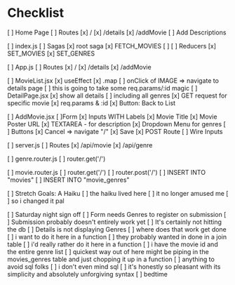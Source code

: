 # Checklist

[ ] Home Page
  [ ] Routes
    [x] /
    [x] /details
    [x] /addMovie
  [ ] Add Descriptions

[ ] index.js
  [ ] Sagas
    [x] root saga
    [x] FETCH_MOVIES
    [ ]
  [ ] Reducers
    [x] SET_MOVIES
    [x] SET_GENRES

[ ] App.js
  [ ] Routes
    [x] /
    [x] /details
    [x] /addMovie

[ ] MovieList.jsx
  [x] useEffect
  [x] .map
  [ ] onClick of IMAGE => navigate to details page
      [ ] this is going to take some req.params/:id magic
[ ] DetailPage.jsx
  [x] show all details
  [ ] including all genres
  [x] GET request for specific movie
    [x] req.params & :id
  [x] Button: Back to List

[ ] AddMovie.jsx
  [ ]Form
    [x] Inputs WITH Labels
      [x] Movie Title
      [x] Movie Poster URL
      [x] TEXTAREA - for description
      [x] Dropdown Menu for genres
    [ ] Buttons
      [x] Cancel => navigate "/"
      [x] Save
        [x] POST Route
    [ ] Wire Inputs

[ ] server.js
  [ ] Routes
    [x] /api/movie
    [x] /api/genre

[ ] genre.router.js
  [ ] router.get('/')

[ ] movie.router.js
  [ ] router.get('/')
  [ ] router.post('/')
    [ ] INSERT INTO "movies"
    [ ] INSERT INTO "movie_genres"

[ ] Stretch Goals: A Haiku
  [ ] the haiku lived here
  [ ] it no longer amused me
  [ ] so i changed it pal

  [ ] Saturday night sign off
    [ ] Form needs Genres to register on submission
      [ ] Submission probably doesn't entirely work yet
      [ ] It's certainly not hitting the db
    [ ] Details is not displaying Genres
      [ ] where does that work get done
      [ ] i want to do it here in a function
      [ ] they probably wanted in done in a join table
      [ ] i'd really rather do it here in a function
      [ ] i have the movie id and the entire genre list
      [ ] quickest way out of here might be piping in the movies_genres table and just chopping it up in a function
      [ ] anything to avoid sql folks
      [ ] i don't even mind sql
      [ ] it's honestly so pleasant with its simplicity and absolutely unforgiving syntax
      [ ] bedtime